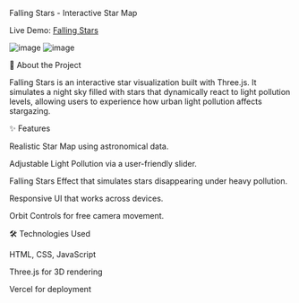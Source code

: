 Falling Stars - Interactive Star Map

Live Demo: [Falling Stars](https://falling-stars-xi.vercel.app/)

![image](https://github.com/user-attachments/assets/87735dd0-fda4-4887-9214-e8e7974ad86d)
![image](https://github.com/user-attachments/assets/3d019af2-ff9e-426b-b3c2-4133264b6ec4)

🌠 About the Project

Falling Stars is an interactive star visualization built with Three.js. It simulates a night sky filled with stars that dynamically react to light pollution levels, allowing users to experience how urban light pollution affects stargazing.

✨ Features

Realistic Star Map using astronomical data.

Adjustable Light Pollution via a user-friendly slider.

Falling Stars Effect that simulates stars disappearing under heavy pollution.

Responsive UI that works across devices.

Orbit Controls for free camera movement.

🛠️ Technologies Used

HTML, CSS, JavaScript

Three.js for 3D rendering

Vercel for deployment



